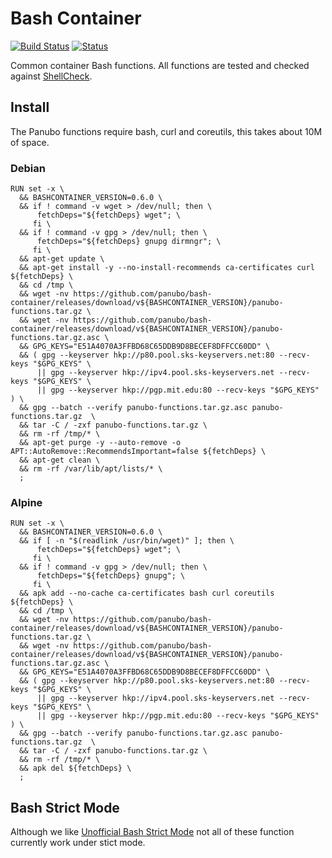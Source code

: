 # Bash Container

[![Build Status](https://travis-ci.org/panubo/bash-container.svg?branch=master)](https://travis-ci.org/panubo/bash-container)
[![Status](https://img.shields.io/badge/status-BETA-yellow.svg)]()

Common container Bash functions. All functions are tested and checked against [ShellCheck](https://github.com/koalaman/shellcheck).

## Install

The Panubo functions require bash, curl and coreutils, this takes about 10M of space.

### Debian

```
RUN set -x \
  && BASHCONTAINER_VERSION=0.6.0 \
  && if ! command -v wget > /dev/null; then \
      fetchDeps="${fetchDeps} wget"; \
     fi \
  && if ! command -v gpg > /dev/null; then \
      fetchDeps="${fetchDeps} gnupg dirmngr"; \
     fi \
  && apt-get update \
  && apt-get install -y --no-install-recommends ca-certificates curl ${fetchDeps} \
  && cd /tmp \
  && wget -nv https://github.com/panubo/bash-container/releases/download/v${BASHCONTAINER_VERSION}/panubo-functions.tar.gz \
  && wget -nv https://github.com/panubo/bash-container/releases/download/v${BASHCONTAINER_VERSION}/panubo-functions.tar.gz.asc \
  && GPG_KEYS="E51A4070A3FFBD68C65DDB9D8BECEF8DFFCC60DD" \
  && ( gpg --keyserver hkp://p80.pool.sks-keyservers.net:80 --recv-keys "$GPG_KEYS" \
      || gpg --keyserver hkp://ipv4.pool.sks-keyservers.net --recv-keys "$GPG_KEYS" \
      || gpg --keyserver hkp://pgp.mit.edu:80 --recv-keys "$GPG_KEYS" ) \
  && gpg --batch --verify panubo-functions.tar.gz.asc panubo-functions.tar.gz  \
  && tar -C / -zxf panubo-functions.tar.gz \
  && rm -rf /tmp/* \
  && apt-get purge -y --auto-remove -o APT::AutoRemove::RecommendsImportant=false ${fetchDeps} \
  && apt-get clean \
  && rm -rf /var/lib/apt/lists/* \
  ;
```

### Alpine

```
RUN set -x \
  && BASHCONTAINER_VERSION=0.6.0 \
  && if [ -n "$(readlink /usr/bin/wget)" ]; then \
      fetchDeps="${fetchDeps} wget"; \
     fi \
  && if ! command -v gpg > /dev/null; then \
      fetchDeps="${fetchDeps} gnupg"; \
     fi \
  && apk add --no-cache ca-certificates bash curl coreutils ${fetchDeps} \
  && cd /tmp \
  && wget -nv https://github.com/panubo/bash-container/releases/download/v${BASHCONTAINER_VERSION}/panubo-functions.tar.gz \
  && wget -nv https://github.com/panubo/bash-container/releases/download/v${BASHCONTAINER_VERSION}/panubo-functions.tar.gz.asc \
  && GPG_KEYS="E51A4070A3FFBD68C65DDB9D8BECEF8DFFCC60DD" \
  && ( gpg --keyserver hkp://p80.pool.sks-keyservers.net:80 --recv-keys "$GPG_KEYS" \
      || gpg --keyserver hkp://ipv4.pool.sks-keyservers.net --recv-keys "$GPG_KEYS" \
      || gpg --keyserver hkp://pgp.mit.edu:80 --recv-keys "$GPG_KEYS" ) \
  && gpg --batch --verify panubo-functions.tar.gz.asc panubo-functions.tar.gz  \
  && tar -C / -zxf panubo-functions.tar.gz \
  && rm -rf /tmp/* \
  && apk del ${fetchDeps} \
  ;
```

## Bash Strict Mode

Although we like [Unofficial Bash Strict Mode](http://redsymbol.net/articles/unofficial-bash-strict-mode/) not all of these function currently work under stict mode.

